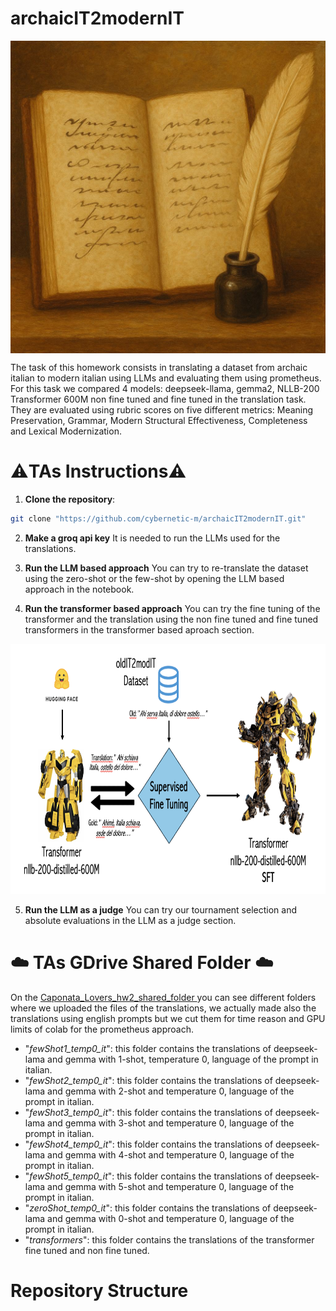 # archaicIT2modernIT

<img src="./images/copertina.jpeg" alt="copertina" width="600" height = "500" align = "center" />

The task of this homework consists in translating a dataset from archaic italian to modern italian using LLMs and evaluating them using prometheus. For this task we compared 4 models: deepseek-llama, gemma2, NLLB-200 Transformer 600M non fine tuned and fine tuned in the translation task.
They are evaluated using rubric scores on five different metrics: Meaning Preservation, Grammar, Modern Structural Effectiveness, Completeness and Lexical Modernization.

# ⚠️TAs Instructions⚠️

1. **Clone the repository**:  
 ```sh 
git clone "https://github.com/cybernetic-m/archaicIT2modernIT.git"
 ```

2. **Make a groq api key**
It is needed to run the LLMs used for the translations.

3. **Run the LLM based approach**
You can try to re-translate the dataset using the zero-shot or the few-shot by opening the LLM based approach in the notebook.

4. **Run the transformer based approach**
You can try the fine tuning of the transformer and the translation using the non fine tuned and fine tuned transformers in the transformer based aproach section.

<img src="./images/sft.png" alt="transformer" width="800" height = "400" />

5. **Run the LLM as a judge**
You can try our tournament selection and absolute evaluations in the LLM as a judge section.


# ☁️ TAs GDrive Shared Folder ☁️

On the [Caponata_Lovers_hw2_shared_folder ](https://drive.google.com/drive/folders/1an6QsdK0kBZE63KZJgOVvfnzcqpunQCD?usp=drive_link)  you can see different folders where we uploaded the files of the translations, we actually made also the translations using english prompts but we cut them for time reason and GPU limits of colab for the prometheus approach.
- "*fewShot1_temp0_it*": this folder contains the translations of deepseek-lama and gemma with 1-shot, temperature 0, language of the prompt in italian.
- "*fewShot2_temp0_it*": this folder contains the translations of deepseek-lama and gemma with 2-shot and temperature 0, language of the prompt in italian.
- "*fewShot3_temp0_it*": this folder contains the translations of deepseek-lama and gemma with 3-shot and temperature 0, language of the prompt in italian.
- "*fewShot4_temp0_it*": this folder contains the translations of deepseek-lama and gemma with 4-shot and temperature 0, language of the prompt in italian.
- "*fewShot5_temp0_it*": this folder contains the translations of deepseek-lama and gemma with 5-shot and temperature 0, language of the prompt in italian.
- "*zeroShot_temp0_it*": this folder contains the translations of deepseek-lama and gemma with 0-shot and temperature 0, language of the prompt in italian.
- "*transformers*": this folder contains the translations of the transformer fine tuned and non fine tuned.


# Repository Structure





